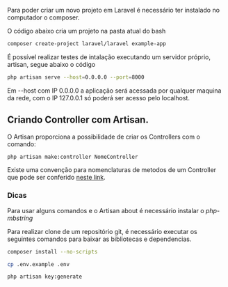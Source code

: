 Para poder criar um novo projeto em Laravel é necessário ter instalado no computador o composer.

O código abaixo cria um projeto na pasta atual do bash

```bash
composer create-project laravel/laravel example-app
```

É possível realizar testes de intalação executando um servidor próprio, artisan, segue abaixo o código

```bash
php artisan serve --host=0.0.0.0 --port=8000
```

Em --host com IP 0.0.0.0 a aplicação será acessada por qualquer maquina da rede, com o IP 127.0.0.1 só poderá ser acesso pelo localhost.

## Criando Controller com Artisan.
O Artisan proporciona a possibilidade de criar os Controllers com o comando:

```bash
php artisan make:controller NomeController
```

Existe uma convenção para nomenclaturas de metodos de um Controller que pode ser conferido [neste link](https://laravel.com/docs/10.x/controllers).


### Dicas
Para usar alguns comandos e o Artisan about é necessário instalar o *php-mbstring*

Para realizar clone de um repositório git, é necessário executar os seguintes comandos para baixar as bibliotecas e dependencias.

```bash
composer install --no-scripts
```

```bash
cp .env.example .env
```

```bash
php artisan key:generate
```